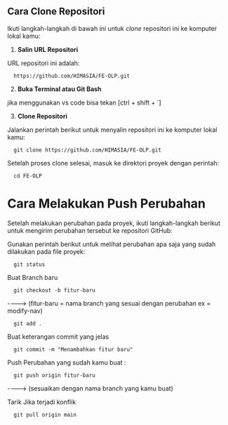 ## Cara Clone Repositori

Ikuti langkah-langkah di bawah ini untuk *clone* repositori ini ke komputer lokal kamu:

1. **Salin URL Repositori**
   
URL repositori ini adalah:

      https://github.com/HIMASIA/FE-OLP.git

2. **Buka Terminal atau Git Bash**

jika menggunakan vs code bisa tekan [ctrl + shift + `]

3. **Clone Repositori**

Jalankan perintah berikut untuk menyalin repositori ini ke komputer lokal kamu:

      git clone https://github.com/HIMASIA/FE-OLP.git

Setelah proses clone selesai, masuk ke direktori proyek dengan perintah:

      cd FE-OLP

# Cara Melakukan Push Perubahan

   Setelah melakukan perubahan pada proyek, ikuti langkah-langkah berikut untuk mengirim perubahan tersebut ke repositori GitHub:
    
   Gunakan perintah berikut untuk melihat perubahan apa saja yang sudah dilakukan pada file proyek:
    
      git status

   Buat Branch baru
   
      git checkout -b fitur-baru 
      
   ----> (fitur-baru = nama branch yang sesuai dengan perubahan ex = modify-nav)
    
      git add .

   Buat keterangan commit yang jelas
    
      git commit -m "Menambahkan fitur baru"

   Push Perubahan yang sudah kamu buat :
    
      git push origin fitur-baru
   
   ----> (sesuaikan dengan nama branch yang kamu buat)

   Tarik Jika terjadi konflik 
   
      git pull origin main


